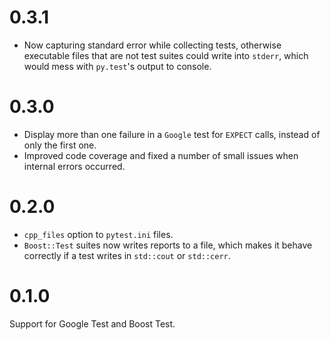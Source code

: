 # 0.3.1 #

- Now capturing standard error while collecting tests, otherwise 
executable files that are not test suites could write into `stderr`, 
which would mess with `py.test`'s output to console.

# 0.3.0 #

- Display more than one failure in a `Google` test for `EXPECT` calls, instead of only the first one.
- Improved code coverage and fixed a number of small issues when internal errors occurred.

# 0.2.0 #

- `cpp_files` option to `pytest.ini` files.
- `Boost::Test` suites now writes reports to a file, which makes 
it behave correctly if a test writes in `std::cout` or `std::cerr`.

# 0.1.0 #

Support for Google Test and Boost Test.